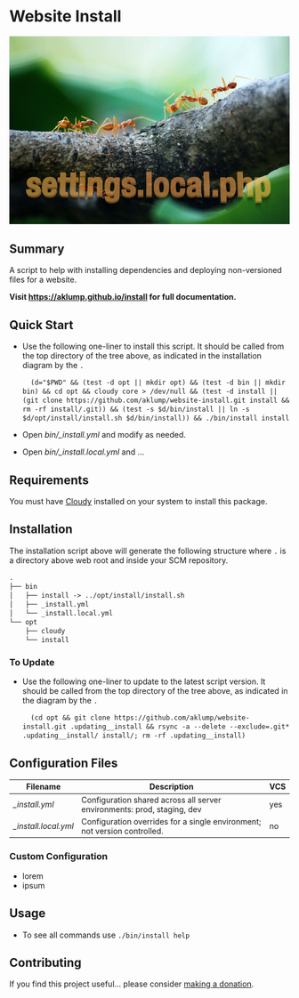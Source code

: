 # Website Install

![install](images/screenshot.jpg)

## Summary

A script to help with installing dependencies and deploying non-versioned files for a website.

**Visit <https://aklump.github.io/install> for full documentation.**

## Quick Start

- Use the following one-liner to install this script.  It should be called from the top directory of the tree above, as indicated in the installation diagram by the `.`
    
        (d="$PWD" && (test -d opt || mkdir opt) && (test -d bin || mkdir bin) && cd opt && cloudy core > /dev/null && (test -d install || (git clone https://github.com/aklump/website-install.git install && rm -rf install/.git)) && (test -s $d/bin/install || ln -s $d/opt/install/install.sh $d/bin/install)) && ./bin/install install

- Open _bin/\_install.yml_ and modify as needed.
- Open _bin/\_install.local.yml_ and ...

## Requirements

You must have [Cloudy](https://github.com/aklump/cloudy) installed on your system to install this package.

## Installation

The installation script above will generate the following structure where `.` is a directory above web root and inside your SCM repository.

    .
    ├── bin
    │   ├── install -> ../opt/install/install.sh
    │   ├── _install.yml
    │   └── _install.local.yml
    └── opt
        ├── cloudy
        └── install

    
### To Update

- Use the following one-liner to update to the latest script version.  It should be called from the top directory of the tree above, as indicated in the diagram by the `.`

        (cd opt && git clone https://github.com/aklump/website-install.git .updating__install && rsync -a --delete --exclude=.git* .updating__install/ install/; rm -rf .updating__install)

## Configuration Files

| Filename | Description | VCS |
|----------|----------|---|
| _\_install.yml_ | Configuration shared across all server environments: prod, staging, dev  | yes |
| _\_install.local.yml_ | Configuration overrides for a single environment; not version controlled. | no |

### Custom Configuration

* lorem
* ipsum

## Usage

* To see all commands use `./bin/install help`

## Contributing

If you find this project useful... please consider [making a donation](https://www.paypal.com/cgi-bin/webscr?cmd=_s-xclick&hosted_button_id=4E5KZHDQCEUV8&item_name=Gratitude%20for%20aklump%2Fwebsite-install).
